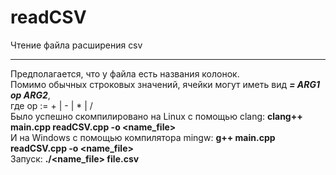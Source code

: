 # readCSV
Чтение файла расширения csv
***
Предполагается, что у файла есть названия колонок.<br>
Помимо обычных строковых значений, ячейки могут иметь вид ***= ARG1 op ARG2***,<br> где op := + | - | \* | / 
<br>
Было успешно скомпилировано на Linux с помощью clang: **clang++ main.cpp readCSV.cpp -o <name_file>**
<br>И на Windows с помощью компилятора mingw: **g++ main.cpp readCSV.cpp -o <name_file>**
<br>
Запуск: **./<name_file> file.csv**
